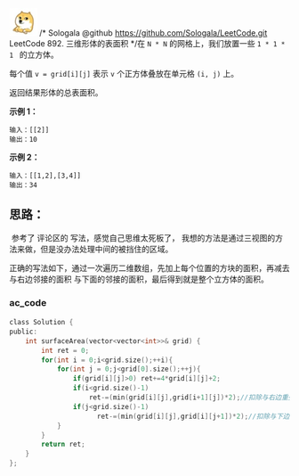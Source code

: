 ![](https://github.com/Sologala/SomeThings/blob/master/face.jpg?raw=true)
/*
    Sologala   @github    https://github.com/Sologala/LeetCode.git
    LeetCode   892. 三维形体的表面积
*/在 `N * N` 的网格上，我们放置一些 `1 * 1 * 1 ` 的立方体。

每个值 `v = grid[i][j]` 表示 `v` 个正方体叠放在单元格 `(i, j)` 上。

返回结果形体的总表面积。

 



**示例 1：**

```
输入：[[2]]
输出：10
```

**示例 2：**

```
输入：[[1,2],[3,4]]
输出：34
```

## **思路：**

​	参考了 评论区的 写法，感觉自己思维太死板了， 我想的方法是通过三视图的方法来做，但是没办法处理中间的被挡住的区域。

​	正确的写法如下，通过一次遍历二维数组，先加上每个位置的方块的面积，再减去与右边邻接的面积 与下面的邻接的面积，最后得到就是整个立方体的面积。

### **ac_code**
```c
class Solution {
public:
    int surfaceArea(vector<vector<int>>& grid) {
        int ret = 0;
        for(int i = 0;i<grid.size();++i){
            for(int j = 0;j<grid[0].size();++j){
                if(grid[i][j]>0) ret+=4*grid[i][j]+2;
                if(i<grid.size()-1) 
                  	ret-=(min(grid[i][j],grid[i+1][j])*2);//扣除与右边重叠
                if(j<grid.size()-1) 
	                  ret-=(min(grid[i][j],grid[i][j+1])*2);//扣除与下边重叠
            }
        }
        return ret;
    }
};
```